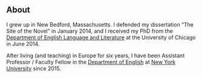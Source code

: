 About
-----

I grew up in New Bedford, Massachusetts. I defended my dissertation “The Site
of the Novel” in January 2014, and I received my PhD from the [Department of
English Language and Literature](http://english.uchicago.edu) at the
University of Chicago in June 2014.

After living (and teaching) in Europe for six years, I have been Assistant
Professor / Faculty Fellow in the [Department of
English](http://english.fas.nyu.edu/page/home) at [New York
University](http://www.nyu.edu) since 2015.

